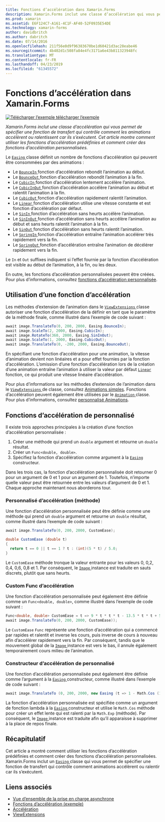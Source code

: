 ```yaml
---
title: Fonctions d’accélération dans Xamarin.Forms
description: Xamarin.Forms inclut une classe d’accélération qui vous permet de spécifier une fonction de transfert qui contrôle comment les animations accélèrent ou ralentissent car ils s’exécutent. Cet article montre comment utiliser les fonctions d’accélération prédéfinies et comment créer des fonctions d’accélération personnalisées.
ms.prod: xamarin
ms.assetid: E6F124C7-A161-4C1F-AF40-52F0935E54DE
ms.technology: xamarin-forms
author: davidbritch
ms.author: dabritch
ms.date: 07/14/2016
ms.openlocfilehash: 211f56e0d9f96383670be1d60421d3ac28eabe46
ms.sourcegitcommit: 4b402d1c508fa84e4fc3171a6e43b811323948fc
ms.translationtype: MT
ms.contentlocale: fr-FR
ms.lasthandoff: 04/23/2019
ms.locfileid: "61345572"
---
```

# <a name="easing-functions-in-xamarinforms"></a>Fonctions d’accélération dans Xamarin.Forms

[![Télécharger l’exemple](~/media/shared/download.png) télécharger l’exemple](https://developer.xamarin.com/samples/xamarin-forms/userinterface/animation/easing/)

_Xamarin.Forms inclut une classe d’accélération qui vous permet de spécifier une fonction de transfert qui contrôle comment les animations accélèrent ou ralentissent car ils s’exécutent. Cet article montre comment utiliser les fonctions d’accélération prédéfinies et comment créer des fonctions d’accélération personnalisées._


Le [ `Easing` ](xref:Xamarin.Forms.Easing) classe définit un nombre de fonctions d’accélération qui peuvent être consommées par des animations :

- Le [ `BounceIn` ](xref:Xamarin.Forms.Easing.BounceIn) fonction d’accélération rebondit l’animation au début.
- Le [ `BounceOut` ](xref:Xamarin.Forms.Easing.BounceOut) fonction d’accélération rebondit l’animation à la fin.
- Le [ `CubicIn` ](xref:Xamarin.Forms.Easing.CubicIn) fonction d’accélération lentement accélère l’animation.
- Le [ `CubicInOut` ](xref:Xamarin.Forms.Easing.CubicInOut) fonction d’accélération accélère l’animation au début et ralentit l’animation à la fin.
- Le [ `CubicOut` ](xref:Xamarin.Forms.Easing.CubicOut) fonction d’accélération rapidement ralentit l’animation.
- Le [ `Linear` ](xref:Xamarin.Forms.Easing.Linear) fonction d’accélération utilise une vitesse constante et est fonction d’accélération par défaut.
- Le [ `SinIn` ](xref:Xamarin.Forms.Easing.SinIn) fonction d’accélération sans heurts accélère l’animation.
- Le [ `SinInOut` ](xref:Xamarin.Forms.Easing.SinInOut) fonction d’accélération sans heurts accélère l’animation au début et sans heurts ralentit l’animation à la fin.
- Le [ `SinOut` ](xref:Xamarin.Forms.Easing.SinOut) fonction d’accélération sans heurts ralentit l’animation.
- Le [ `SpringIn` ](xref:Xamarin.Forms.Easing.SpringIn) fonction d’accélération entraîne l’animation accélérer très rapidement vers la fin.
- Le [ `SpringOut` ](xref:Xamarin.Forms.Easing.SpringOut) fonction d’accélération entraîne l’animation de décélérer rapidement vers la fin.

Le `In` et `Out` suffixes indiquent si l’effet fournie par la fonction d’accélération est visible au début de l’animation, à la fin, ou les deux.

En outre, les fonctions d’accélération personnalisées peuvent être créées. Pour plus d’informations, consultez [fonctions d’accélération personnalisée](#customeasing).

## <a name="consuming-an-easing-function"></a>Utilisation d’une fonction d’accélération

Les méthodes d’extension de l’animation dans le [ `ViewExtensions` ](xref:Xamarin.Forms.ViewExtensions) classe autoriser une fonction d’accélération de la définir en tant que le paramètre de la méthode finale, comme illustré dans l’exemple de code suivant :

```csharp
await image.TranslateTo(0, 200, 2000, Easing.BounceIn);
await image.ScaleTo(2, 2000, Easing.CubicIn);
await image.RotateTo(360, 2000, Easing.SinInOut);
await image.ScaleTo(1, 2000, Easing.CubicOut);
await image.TranslateTo(0, -200, 2000, Easing.BounceOut);
```

En spécifiant une fonction d’accélération pour une animation, la vitesse d’animation devient non linéaires et a pour effet fournies par la fonction d’accélération. L’omission d’une fonction d’accélération lors de la création d’une animation entraîne l’animation à utiliser la valeur par défaut [ `Linear` ](xref:Xamarin.Forms.Easing.Linear) fonction, ce qui produit une vitesse linéaire d’accélération.

Pour plus d’informations sur les méthodes d’extension de l’animation dans le [ `ViewExtensions` ](xref:Xamarin.Forms.ViewExtensions) de classe, consultez [Animations simples](~/xamarin-forms/user-interface/animation/simple.md). Fonctions d’accélération peuvent également être utilisées par le [ `Animation` ](xref:Xamarin.Forms.Animation) classe. Pour plus d’informations, consultez [personnalisé Animations](~/xamarin-forms/user-interface/animation/custom.md).

<a name="customeasing" />

## <a name="custom-easing-functions"></a>Fonctions d’accélération de personnalisé

Il existe trois approches principales à la création d’une fonction d’accélération personnalisée :

1. Créer une méthode qui prend un `double` argument et retourne un `double` résultat.
1. Créer un `Func<double, double>`.
1. Spécifiez la fonction d’accélération comme argument à la [ `Easing` ](xref:Xamarin.Forms.Easing) constructeur.

Dans les trois cas, la fonction d’accélération personnalisée doit retourner 0 pour un argument de 0 et 1 pour un argument de 1. Toutefois, n’importe quelle valeur peut être retournée entre les valeurs d’argument de 0 et 1. Chaque approche maintenant nous aborderons tour.

### <a name="custom-easing-method"></a>Personnalisé d’accélération (méthode)

Une fonction d’accélération personnalisée peut être définie comme une méthode qui prend un `double` argument et retourne un `double` résultat, comme illustré dans l’exemple de code suivant :

```csharp
await image.TranslateTo(0, 200, 2000, CustomEase);

double CustomEase (double t)
{
  return t == 0 || t == 1 ? t : (int)(5 * t) / 5.0;
}
```

Le `CustomEase` méthode tronque la valeur entrante pour les valeurs 0, 0,2, 0,4, 0,6, 0,8 et 1. Par conséquent, le [ `Image` ](xref:Xamarin.Forms.Image) instance est traduite en sauts discrets, plutôt que sans heurts.

### <a name="custom-easing-func"></a>Custom Func d’accélération

Une fonction d’accélération personnalisée peut également être définie comme un `Func<double, double>`, comme illustré dans l’exemple de code suivant :

```csharp
Func<double, double> CustomEase = t => 9 * t * t * t - 13.5 * t * t + 5.5 * t;
await image.TranslateTo(0, 200, 2000, CustomEase));
```

Le `CustomEase` `Func` représente une fonction d’accélération qui a commencé par rapides et ralentit et inverse les cours, puis inverse de cours à nouveau afin d’accélérer rapidement vers la fin. Par conséquent, tandis que le mouvement global de la [ `Image` ](xref:Xamarin.Forms.Image) instance est vers le bas, il annule également temporairement cours milieu de l’animation.

### <a name="custom-easing-constructor"></a>Constructeur d’accélération de personnalisé

Une fonction d’accélération personnalisée peut également être définie comme l’argument à la [ `Easing` ](xref:Xamarin.Forms.Easing) constructeur, comme illustré dans l’exemple de code suivant :

```csharp
await image.TranslateTo (0, 200, 2000, new Easing (t => 1 - Math.Cos (10 * Math.PI * t) * Math.Exp (-5 * t)));
```

La fonction d’accélération personnalisée est spécifiée comme un argument de fonction lambda à la [ `Easing` ](xref:Xamarin.Forms.Easing) constructeur et utilise le `Math.Cos` méthode pour créer un effet lente qui est ralenti par la `Math.Exp` (méthode). Par conséquent, le [ `Image` ](xref:Xamarin.Forms.Image) instance est traduite afin qu’il apparaisse à supprimer à la place de repos finale.

## <a name="summary"></a>Récapitulatif

Cet article a montré comment utiliser les fonctions d’accélération prédéfinies et comment créer des fonctions d’accélération personnalisées. Xamarin.Forms inclut un [ `Easing` ](xref:Xamarin.Forms.Easing) classe qui vous permet de spécifier une fonction de transfert qui contrôle comment animations accélèrent ou ralentir car ils s’exécutent.



## <a name="related-links"></a>Liens associés

- [Vue d’ensemble de la prise en charge asynchrone](~/cross-platform/platform/async.md)
- [Fonctions d’accélération (exemple)](https://developer.xamarin.com/samples/xamarin-forms/userinterface/animation/easing/)
- [Accélération](xref:Xamarin.Forms.Easing)
- [ViewExtensions](xref:Xamarin.Forms.ViewExtensions)
